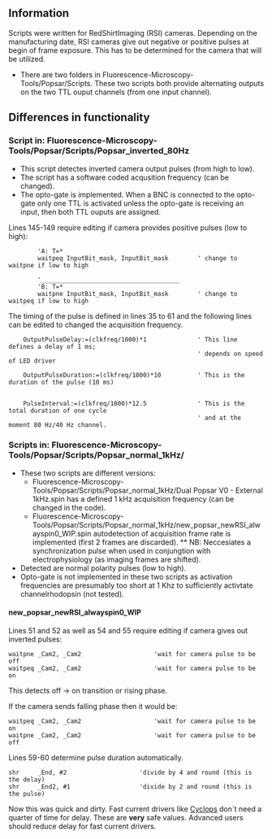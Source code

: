 ## Information

Scripts were written for RedShirtImaging (RSI) cameras. Depending on the manufacturing date, RSI cameras give out negative or positive pulses at begin of frame exposure. This has to be determined for the camera that will be utilized. 

* There are two folders in Fluorescence-Microscopy-Tools/Popsar/Scripts. These two scripts both provide alternating outputs on the two TTL ouput channels (from one input channel).

## Differences in functionality

### Script in: Fluorescence-Microscopy-Tools/Popsar/Scripts/Popsar_inverted_80Hz
* This script detectes inverted camera output pulses (from high to low).
* The script has a software coded acqusition frequency (can be changed).
* The opto-gate is implemented. When a BNC is connected to the opto-gate only one TTL is activated unless the opto-gate is receiving an input, then both TTL ouputs are assigned.

Lines 145-149 require editing if camera provides positive pulses (low to high):
```
        'A: T=*
        waitpeq InputBit_mask, InputBit_mask        ' change to waitpne if low to high

        '______________________________________            
        'B: T=*
        waitpne InputBit_mask, InputBit_mask        ' change to waitpeq if low to high

```

The timing of the pulse is defined in lines 35 to 61 and the following lines can be edited to changed the acquisition frequency.
```
    OutputPulseDelay:=(clkfreq/1000)*1              ' This line defines a delay of 1 ms; 
                                                    ' depends on speed of LED driver
  
    OutputPulseDuration:=(clkfreq/1000)*10          ' This is the duration of the pulse (10 ms)
    
    
    PulseInterval:=(clkfreq/1000)*12.5              ' This is the total duration of one cycle 
                                                    ' and at the moment 80 Hz/40 Hz channel.
```

### Scripts in: Fluorescence-Microscopy-Tools/Popsar/Scripts/Popsar_normal_1kHz/ 
* These two scripts are different versions:
  * Fluorescence-Microscopy-Tools/Popsar/Scripts/Popsar_normal_1kHz/Dual Popsar V0 - External 1kHz.spin has a defined 1 kHz acquisition frequency (can be changed in the code).
  * Fluorescence-Microscopy-Tools/Popsar/Scripts/Popsar_normal_1kHz/new_popsar_newRSI_alwayspin0_WIP.spin autodetection of acquisition frame rate is implemented (first 2 frames are discarded).
** NB: Neccesiates a synchronization pulse when used in conjungtion with electrophysiology (as imaging frames are shifted).
* Detected are normal polarity pulses (low to high).
* Opto-gate is not implemented in these two scripts as activation frequencies are presumably too short at 1 Khz to sufficiently activtate channelrhodopsin (not tested).


#### new_popsar_newRSI_alwayspin0_WIP

Lines 51 and 52 as well as 54 and 55 require editing if camera gives out inverted pulses:
```
waitpne _Cam2, _Cam2                    'wait for camera pulse to be off
waitpeq _Cam2, _Cam2                    'wait for camera pulse to be on 
```
This detects off -> on transition or rising phase.
 
If the camera sends falling phase then it would be:
 ```
waitpeq _Cam2, _Cam2                    'wait for camera pulse to be on 
waitpne _Cam2, _Cam2                    'wait for camera pulse to be off
``` 
 
 
Lines 59-60 determine pulse duration automatically.

 ``` 
shr     _End, #2                    'divide by 4 and round (this is the delay)
shr     _End2, #1                   'divide by 2 and round (this is the pulse)
  ```
Now this was quick and dirty. Fast current drivers like [Cyclops](http://www.open-ephys.org/cyclops/) don´t need a quarter of time for delay.
These are **very** safe values. Advanced users should reduce delay for fast current drivers.


